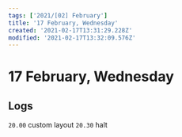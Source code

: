 ```yaml
---
tags: ['2021/[02] February']
title: '17 February, Wednesday'
created: '2021-02-17T13:31:29.228Z'
modified: '2021-02-17T13:32:09.576Z'
---
```


# 17 February, Wednesday

## Logs
`20.00` custom layout
`20.30` halt
